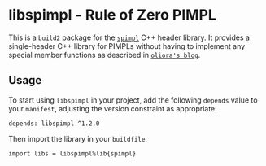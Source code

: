 # libspimpl - Rule of Zero PIMPL

This is a `build2` package for the [`spimpl`](https://github.com/oliora/samples/)
C++ header library. It provides a single-header C++ library for PIMPLs without having to implement any special member functions as described in [`oliora's blog`](https://oliora.github.io/2015/12/29/pimpl-and-rule-of-zero.html).

## Usage

To start using `libspimpl` in your project, add the following `depends`
value to your `manifest`, adjusting the version constraint as appropriate:

```
depends: libspimpl ^1.2.0
```

Then import the library in your `buildfile`:

```
import libs = libspimpl%lib{spimpl}
```

